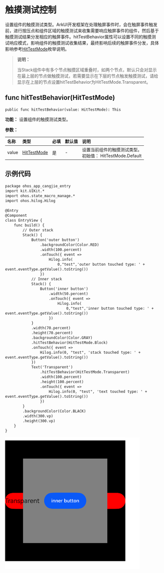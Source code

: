 # 触摸测试控制

设置组件的触摸测试类型。ArkUI开发框架在处理触屏事件时，会在触屏事件触发前，进行按压点和组件区域的触摸测试来收集需要响应触屏事件的组件，然后基于触摸测试结果分发相应的触屏事件。hitTestBehavior属性可以设置不同的触摸测试响应模式，影响组件的触摸测试收集结果，最终影响后续的触屏事件分发，具体影响参考[HitTestMode](./cj-common-types.md#enum-hittestmode)枚举说明。

> **说明：**
>
> 当Stack组件中有多个节点触摸区域重叠时，如两个节点，默认只会对显示在最上层的节点做触摸测试，若需要显示在下层的节点触发触摸测试，请给显示在上层的节点设置hitTestBehavior为HitTestMode.Transparent。

## func hitTestBehavior(HitTestMode)

```cangjie
public func hitTestBehavior(value: HitTestMode): This
```

**功能：** 设置组件的触摸测试类型。

**参数：**

| 名称|类型|必填|默认值|说明|
| :------- | :---------- | :------- | :-------- | :----------|
| value | [HitTestMode](./cj-common-types.md#enum-hittestmode) | 是 | - | 设置当前组件的触摸测试类型。<br/>初始值： HitTestMode.Default |

## 示例代码

<!-- run -->

```cangjie
package ohos_app_cangjie_entry
import kit.UIKit.*
import ohos.state_macro_manage.*
import ohos.hilog.Hilog

@Entry
@Component
class EntryView {
    func build() {
        // Outer stack
        Stack() {
            Button('outer button')
                .backgroundColor(Color.RED)
                .width(100.percent)
                .onTouch({ event =>
                    Hilog.info(
                        0,"test",'outer button touched type: ' + event.eventType.getValue().toString())
                })
            // Inner stack
            Stack() {
                Button('inner button')
                    .width(50.percent)
                    .onTouch({ event =>
                        Hilog.info(
                            0,"test",'inner button touched type: ' + event.eventType.getValue().toString())
                    })
            }
            .width(70.percent)
            .height(70.percent)
            .backgroundColor(Color.GRAY)
            .hitTestBehavior(HitTestMode.Block)
            .onTouch({ event =>
                Hilog.info(0, "test", 'stack touched type: ' + event.eventType.getValue().toString())
            })
            Text('Transparent')
                .hitTestBehavior(HitTestMode.Transparent)
                .width(100.percent)
                .height(100.percent)
                .onTouch({ event =>
                    Hilog.info(0, "test", 'text touched type: ' + event.eventType.getValue().toString())
                })
        }
        .backgroundColor(Color.BLACK)
        .width(300.vp)
        .height(300.vp)
    }
}
```

![uni_response_region](figures/hittestmode.png)
